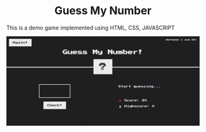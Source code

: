 <h1 align="center">Guess My Number</h1>

This is a demo game implemented using HTML, CSS, JAVASCRIPT

<img src="video/guess-video.gif" alt="Demo of Guess My Number">
